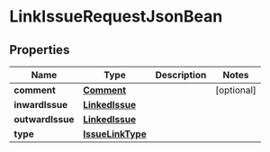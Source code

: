 

# LinkIssueRequestJsonBean


## Properties

| Name | Type | Description | Notes |
|------------ | ------------- | ------------- | -------------|
|**comment** | [**Comment**](Comment.md) |  |  [optional] |
|**inwardIssue** | [**LinkedIssue**](LinkedIssue.md) |  |  |
|**outwardIssue** | [**LinkedIssue**](LinkedIssue.md) |  |  |
|**type** | [**IssueLinkType**](IssueLinkType.md) |  |  |



